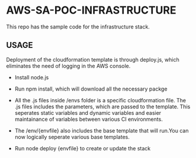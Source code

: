 # AWS-SA-POC-INFRASTRUCTURE
This repo has the sample code for the infrastructure stack.

## USAGE ##

Deployment of the cloudformation template is through deploy.js, which eliminates the need of logging in the AWS console.

* Install node.js
* Run npm install, which will download all the necessary packge
* All the .js files inside /envs folder is a specific cloudformation file. The .js files includes the parameters, which are passed to the template. This seperates static variables and dynamic variables and easier maintainance of variables between various CI environments.
* The /env/{envfile} also includes the base template that will run.You can now logically seperate various base templates.

* Run node deploy {envfile} to create or update the stack
